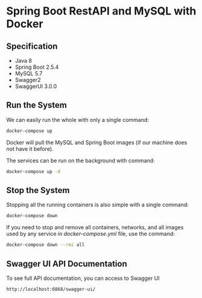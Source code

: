 # Spring Boot RestAPI and MySQL with Docker

## Specification
- Java 8
- Spring Boot 2.5.4
- MySQL 5.7
- Swagger2
- SwaggerUI 3.0.0

## Run the System

We can easily run the whole with only a single command:

```bash
docker-compose up
```

Docker will pull the MySQL and Spring Boot images (if our machine does not have it before).

The services can be run on the background with command:

```bash
docker-compose up -d
```

## Stop the System

Stopping all the running containers is also simple with a single command:

```bash
docker-compose down
```

If you need to stop and remove all containers, networks, and all images used by any service in <em>docker-compose.yml</em> file, use the command:

```bash
docker-compose down --rmi all
```

## Swagger UI API Documentation

To see full API documentation, you can access to Swagger UI

```bash
http://localhost:6868/swagger-ui/
```
